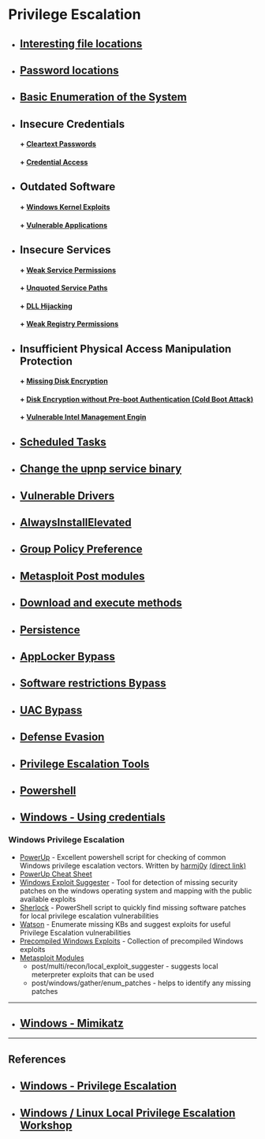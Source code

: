 # Privilege Escalation

* ##  [ Interesting file locations](https://github.com/sarathlalup/Penetration-Testing/blob/master/Windows%20Exploitaion/Privilege%20escalation/Interesting%20file%20locations/README.md)
* ##  [Password locations](https://github.com/sarathlalup/Penetration-Testing/blob/master/Windows%20Exploitaion/Privilege%20escalation/Password%20locations/README.md)
* ##  [ Basic Enumeration of the System](https://github.com/sarathlalup/Penetration-Testing/blob/master/Windows%20Exploitaion/Post%20Exploitaion/Techniques%20and%20Commands.md )
* ##   Insecure Credentials
    #### + [     Cleartext Passwords](https://github.com/sarathlalup/Penetration-Testing/blob/master/Windows%20Exploitaion/Privilege%20escalation/Cleartext%20Passwords.md )
    #### + [     Credential Access](https://github.com/sarathlalup/Penetration-Testing/blob/master/Windows%20Exploitaion/Credential%20Access/other%20links.md )
* ##  Outdated Software
    #### + [     Windows Kernel Exploits](https://github.com/sarathlalup/Penetration-Testing/blob/master/Windows%20Exploitaion/Privilege%20escalation/Windows%20Kernel.md )
    #### + [     Vulnerable Applications]( )
* ##   Insecure Services
    #### + [     Weak Service Permissions](https://github.com/sarathlalup/Penetration-Testing/blob/master/Windows%20Exploitaion/Privilege%20escalation/Weak%20Service%20Permissions%20.md )
    #### + [     Unquoted Service Paths](https://github.com/sarathlalup/Penetration-Testing/blob/master/Windows%20Exploitaion/Privilege%20escalation/Unquoted%20Service%20Path.md )
    #### + [     DLL Hijacking]( )
    #### + [     Weak Registry Permissions]( )
* ##   Insufficient Physical Access Manipulation Protection 
    #### + [     Missing Disk Encryption]( )
    #### + [     Disk Encryption without Pre-boot Authentication (Cold Boot Attack)   ]( )
    #### + [     Vulnerable Intel Management Engin]( )
* ##  [ Scheduled Tasks]( )
* ##  [  Change the upnp service binary]( )
* ##  [ Vulnerable Drivers]( )
* ##  [ AlwaysInstallElevated]( )
* ##  [ Group Policy Preference]( )
* ##  [ Metasploit Post modules]( )
* ##  [ Download and execute methods](https://github.com/sarathlalup/Penetration-Testing/blob/master/Windows%20Exploitaion/Execution/other%20links.md )
* ##  [ Persistence](https://github.com/swisskyrepo/PayloadsAllTheThings/blob/master/Methodology%20and%20Resources/Windows%20-%20Persistence.md )
* ##  [  AppLocker Bypass](https://github.com/sarathlalup/Penetration-Testing/blob/master/Windows%20Exploitaion/Privilege%20escalation/AppLocker%20Bypass/other%20links.md )
* ##  [ Software restrictions Bypass](https://github.com/sarathlalup/Penetration-Testing/blob/master/Windows%20Exploitaion/Privilege%20escalation/Software%20restrictions%20Bypass/README.md )
* ##  [ UAC Bypass](https://github.com/sarathlalup/Penetration-Testing/blob/master/Windows%20Exploitaion/Privilege%20escalation/User%20Account%20Control%20Bypass/README.md )
* ##  [ Defense Evasion]( )
* ##  [ Privilege Escalation Tools](https://github.com/sarathlalup/Cyber-security/blob/master/Windows%20Exploitaion/Privilege%20escalation/Tools.md )
* ##  [Powershell ](https://github.com/sarathlalup/Penetration-Testing/blob/master/Windows%20Exploitaion/Powershell/README.md )
* ##  [Windows - Using credentials ](https://github.com/swisskyrepo/PayloadsAllTheThings/blob/master/Methodology%20and%20Resources/Windows%20-%20Using%20credentials.md#rdp-remote-desktop-protocol )
### Windows Privilege Escalation

* [PowerUp](https://github.com/PowerShellMafia/PowerSploit/tree/master/Privesc) - Excellent powershell script for checking of common Windows privilege escalation vectors. Written by [harmj0y](https://twitter.com/harmj0y) [(direct link)](https://raw.githubusercontent.com/PowerShellMafia/PowerSploit/master/Privesc/PowerUp.ps1)
* [PowerUp Cheat Sheet](https://github.com/HarmJ0y/CheatSheets/blob/master/PowerUp.pdf)
* [Windows Exploit Suggester](https://github.com/GDSSecurity/Windows-Exploit-Suggester) - Tool for detection of missing security patches on the windows operating system and mapping with the public available exploits
* [Sherlock](https://github.com/rasta-mouse/Sherlock) - PowerShell script to quickly find missing software patches for local privilege escalation vulnerabilities
* [Watson](https://github.com/rasta-mouse/Watson) - Enumerate missing KBs and suggest exploits for useful Privilege Escalation vulnerabilities
* [Precompiled Windows Exploits](https://github.com/abatchy17/WindowsExploits) - Collection of precompiled Windows exploits
* [Metasploit Modules](https://github.com/rapid7/metasploit-framework)
  * post/multi/recon/local_exploit_suggester - suggests local meterpreter exploits that can be used
  * post/windows/gather/enum_patches - helps to identify any missing patches

---------------------------------------------------------------------------------------------------------------------------------

* ##  [Windows - Mimikatz ](https://github.com/swisskyrepo/PayloadsAllTheThings/blob/master/Methodology%20and%20Resources/Windows%20-%20Mimikatz.md )

---------------------------------------------------------------------------------------------------------------------------------

## References

* ## [Windows - Privilege Escalation](https://github.com/swisskyrepo/PayloadsAllTheThings/blob/master/Methodology%20and%20Resources/Windows%20-%20Privilege%20Escalation.md)

* ## [Windows / Linux Local Privilege Escalation Workshop](https://github.com/sagishahar/lpeworkshop)
